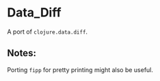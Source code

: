 # Data_Diff

A port of `clojure.data.diff`.

## Notes:

Porting `fipp` for pretty printing might also be useful.